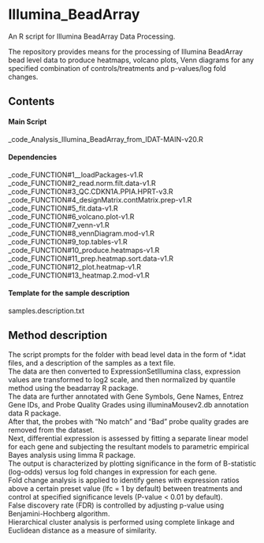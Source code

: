 # Illumina_BeadArray
An R script for Illumina BeadArray Data Processing.

The repository provides means for the processing of Illumina BeadArray bead level data to produce heatmaps, volcano plots, Venn diagrams for any specified combination of controls/treatments and p-values/log fold changes.

## Contents
#### Main Script
_code_Analysis_Illumina_BeadArray_from_IDAT-MAIN-v20.R

#### Dependencies 
_code_FUNCTION#1__loadPackages-v1.R  
_code_FUNCTION#2_read.norm.filt.data-v1.R  
_code_FUNCTION#3_QC.CDKN1A.PPIA.HPRT-v3.R  
_code_FUNCTION#4_designMatrix.contMatrix.prep-v1.R  
_code_FUNCTION#5_fit.data-v1.R  
_code_FUNCTION#6_volcano.plot-v1.R  
_code_FUNCTION#7_venn-v1.R  
_code_FUNCTION#8_vennDiagram.mod-v1.R  
_code_FUNCTION#9_top.tables-v1.R  
_code_FUNCTION#10_produce.heatmaps-v1.R  
_code_FUNCTION#11_prep.heatmap.sort.data-v1.R  
_code_FUNCTION#12_plot.heatmap-v1.R  
_code_FUNCTION#13_heatmap.2.mod-v1.R  

#### Template for the sample description 
samples.description.txt

## Method description
The script prompts for the folder with bead level data in the form of *.idat files, and a description of the samples as a text file.  
The data are then converted to ExpressionSetIllumina class, expression values are transformed to log2 scale, and then normalized by quantile method using the beadarray R package.  
The data are further annotated with Gene Symbols, Gene Names, Entrez Gene IDs, and Probe Quality Grades using illuminaMousev2.db annotation data R package.  
After that, the probes with “No match” and “Bad” probe quality grades are removed from the dataset.  
Next, differential expression is assessed by fitting a separate linear model for each gene and subjecting the resultant models to parametric empirical Bayes analysis using limma R package.  
The output is characterized by plotting significance in the form of B-statistic (log-odds) versus log fold changes in expression for each gene.  
Fold change analysis is applied to identify genes with expression ratios above a certain preset value (lfc = 1 by default) between treatments and control at specified significance levels (P-value < 0.01 by default).  
False discovery rate (FDR) is controlled by adjusting p-value using Benjamini-Hochberg algorithm.  
Hierarchical cluster analysis is performed using complete linkage and Euclidean distance as a measure of similarity. 

